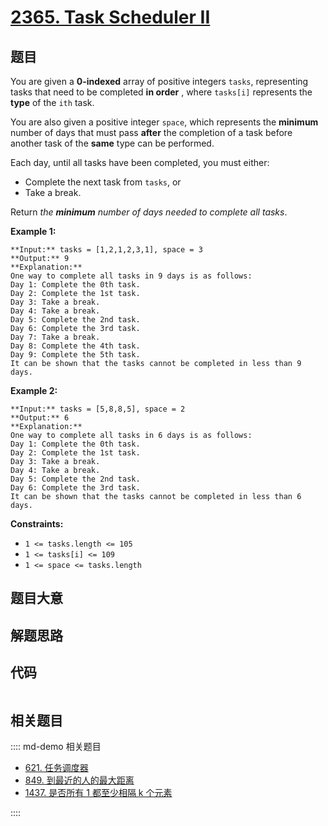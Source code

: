 # [2365. Task Scheduler II](https://leetcode.com/problems/task-scheduler-ii)

## 题目

You are given a **0-indexed** array of positive integers `tasks`, representing
tasks that need to be completed **in order** , where `tasks[i]` represents the
**type** of the `ith` task.

You are also given a positive integer `space`, which represents the
**minimum** number of days that must pass **after** the completion of a task
before another task of the **same** type can be performed.

Each day, until all tasks have been completed, you must either:

  * Complete the next task from `tasks`, or
  * Take a break.

Return _the **minimum** number of days needed to complete all tasks_.



**Example 1:**

    
    
    **Input:** tasks = [1,2,1,2,3,1], space = 3
    **Output:** 9
    **Explanation:**
    One way to complete all tasks in 9 days is as follows:
    Day 1: Complete the 0th task.
    Day 2: Complete the 1st task.
    Day 3: Take a break.
    Day 4: Take a break.
    Day 5: Complete the 2nd task.
    Day 6: Complete the 3rd task.
    Day 7: Take a break.
    Day 8: Complete the 4th task.
    Day 9: Complete the 5th task.
    It can be shown that the tasks cannot be completed in less than 9 days.
    

**Example 2:**

    
    
    **Input:** tasks = [5,8,8,5], space = 2
    **Output:** 6
    **Explanation:**
    One way to complete all tasks in 6 days is as follows:
    Day 1: Complete the 0th task.
    Day 2: Complete the 1st task.
    Day 3: Take a break.
    Day 4: Take a break.
    Day 5: Complete the 2nd task.
    Day 6: Complete the 3rd task.
    It can be shown that the tasks cannot be completed in less than 6 days.
    



**Constraints:**

  * `1 <= tasks.length <= 105`
  * `1 <= tasks[i] <= 109`
  * `1 <= space <= tasks.length`


## 题目大意

## 解题思路

## 代码

```javascript

```

## 相关题目

:::: md-demo 相关题目
- [621. 任务调度器](https://leetcode.com/problems/task-scheduler)
- [849. 到最近的人的最大距离](https://leetcode.com/problems/maximize-distance-to-closest-person)
- [1437. 是否所有 1 都至少相隔 k 个元素](https://leetcode.com/problems/check-if-all-1s-are-at-least-length-k-places-away)

::::
